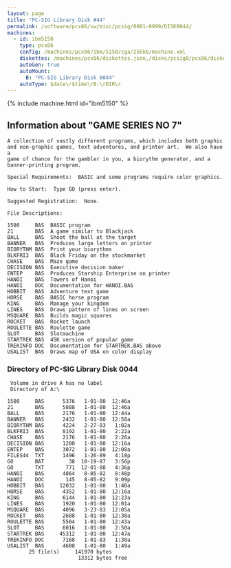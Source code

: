```yaml
---
layout: page
title: "PC-SIG Library Disk #44"
permalink: /software/pcx86/sw/misc/pcsig/0001-0999/DISK0044/
machines:
  - id: ibm5150
    type: pcx86
    config: /machines/pcx86/ibm/5150/cga/256kb/machine.xml
    diskettes: /machines/pcx86/diskettes.json,/disks/pcsig0/pcx86/diskettes.json
    autoGen: true
    autoMount:
      B: "PC-SIG Library Disk 0044"
    autoType: $date\r$time\rB:\rDIR\r
---
```


{% include machine.html id="ibm5150" %}

## Information about "GAME SERIES NO 7"

    A collection of vastly different programs, which includes both graphic
    and non-graphic games, text adventures, and printer art.  We also have a
    game of chance for the gambler in you, a biorythm generator, and a
    banner-printing program.
    
    Special Requirements:  BASIC and some programs require color graphics.
    
    How to Start:  Type GO (press enter).
    
    Suggested Registration:  None.
    
    File Descriptions:
    
    1500     BAS  BASIC program
    21       BAS  A game similar to Blackjack
    BALL     BAS  Shoot the ball at the target
    BANNER   BAS  Produces large letters on printer
    BIORYTHM BAS  Print your biorythms
    BLKFRI3  BAS  Black Friday on the stockmarket
    CHASE    BAS  Maze game
    DECISION BAS  Executive decision maker
    ENTEP    BAS  Produces Starship Enterprise on printer
    HANOI    BAS  Towers of Hanoi
    HANOI    DOC  Documentation for HANOI.BAS
    HOBBIT   BAS  Adventure text game
    HORSE    BAS  BASIC horse program
    KING     BAS  Manage your kingdom
    LINES    BAS  Draws pattern of lines on screen
    MSQUARE  BAS  Builds magic squares
    ROCKET   BAS  Rocket launch
    ROULETTE BAS  Roulette game
    SLOT     BAS  Slotmachine
    STARTREK BAS  45K version of popular game
    TREKINFO DOC  Documentation for STARTREK.BAS above
    USALIST  BAS  Draws map of USA on color display

### Directory of PC-SIG Library Disk 0044

     Volume in drive A has no label
     Directory of A:\

    1500     BAS      5376   1-01-80  12:46a
    21       BAS      5888   1-01-80  12:46a
    BALL     BAS      2176   1-01-80  12:44a
    BANNER   BAS      2432   1-01-80  12:58a
    BIORYTHM BAS      4224   2-27-83   1:02a
    BLKFRI3  BAS      8192   1-01-80   2:22a
    CHASE    BAS      2176   1-01-80   2:26a
    DECISION BAS      1280   1-01-80  12:16a
    ENTEP    BAS      3072   1-01-80  12:08a
    FILES44  TXT      1496   1-26-89   4:18p
    GO       BAT        38  10-19-87   3:56p
    GO       TXT       771  12-01-88   4:36p
    HANOI    BAS      4864   8-05-82   8:48p
    HANOI    DOC       145   8-05-82   9:09p
    HOBBIT   BAS     12032   1-01-80   1:40a
    HORSE    BAS      4352   1-01-80  12:16a
    KING     BAS      6144   1-01-80  12:23a
    LINES    BAS      1920   1-01-80  12:01a
    MSQUARE  BAS      4096   3-23-83  12:05a
    ROCKET   BAS      2688   1-01-80  12:38a
    ROULETTE BAS      5504   1-01-80  12:43a
    SLOT     BAS      6016   1-01-80   2:50a
    STARTREK BAS     45312   1-01-80  12:47a
    TREKINFO DOC      7168   1-01-83   1:30a
    USALIST  BAS      4608   1-01-80   1:49a
           25 file(s)     141970 bytes
                           13312 bytes free
